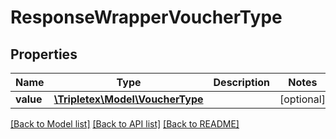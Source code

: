 # ResponseWrapperVoucherType

## Properties
Name | Type | Description | Notes
------------ | ------------- | ------------- | -------------
**value** | [**\Tripletex\Model\VoucherType**](VoucherType.md) |  | [optional] 

[[Back to Model list]](../../README.md#documentation-for-models) [[Back to API list]](../../README.md#documentation-for-api-endpoints) [[Back to README]](../../README.md)

